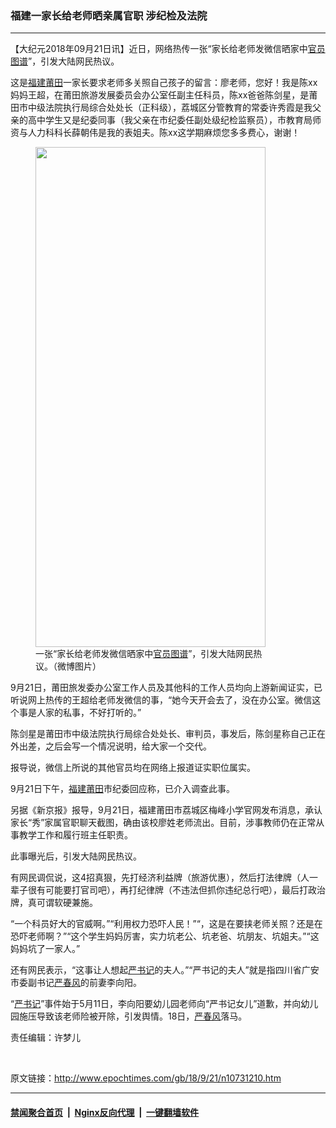 ### 福建一家长给老师晒亲属官职 涉纪检及法院
------------------------

<p>【大纪元2018年09月21日讯】近日，网络热传一张“家长给老师发微信晒家中<a href="http://www.epochtimes.com/gb/tag/%E5%AE%98%E5%91%98%E5%9B%BE%E8%B0%B1.html">官员图谱</a>”，引发大陆网民热议。</p>
<p>这是<a href="http://www.epochtimes.com/gb/tag/%E7%A6%8F%E5%BB%BA%E8%8E%86%E7%94%B0.html">福建莆田</a>一家长要求老师多关照自己孩子的留言：廖老师，您好！我是陈xx妈妈王超，在莆田旅游发展委员会办公室任副主任科员，陈xx爸爸陈剑星，是莆田市中级法院执行局综合处处长（正科级），荔城区分管教育的常委许秀霞是我父亲的高中学生又是纪委同事（我父亲在市纪委任副处级纪检监察员），市教育局师资与人力科科长薛朝伟是我的表姐夫。陈xx这学期麻烦您多多费心，谢谢！</p>
<figure id="attachment_10731310" style="width: 368px" class="wp-caption aligncenter"><a href="http://i.epochtimes.com/assets/uploads/2018/09/9287c5cegy1fvhapbiqssj20a80m83zp.jpg"><img class="size-full wp-image-10731310" src="http://i.epochtimes.com/assets/uploads/2018/09/9287c5cegy1fvhapbiqssj20a80m83zp.jpg" alt="" width="368" height="800" /></a><figcaption class="wp-caption-text">一张“家长给老师发微信晒家中<a href="http://www.epochtimes.com/gb/tag/%E5%AE%98%E5%91%98%E5%9B%BE%E8%B0%B1.html">官员图谱</a>”，引发大陆网民热议。（微博图片）</figcaption></figure>
<p>9月21日，莆田旅发委办公室工作人员及其他科的工作人员均向上游新闻证实，已听说网上热传的王超给老师发微信的事，“她今天开会去了，没在办公室。微信这个事是人家的私事，不好打听的。”</p>
<p>陈剑星是莆田市中级法院执行局综合处处长、审判员，事发后，陈剑星称自己正在外出差，之后会写一个情况说明，给大家一个交代。</p>
<p>报导说，微信上所说的其他官员均在网络上报道证实职位属实。</p>
<p>9月21日下午，<a href="http://www.epochtimes.com/gb/tag/%E7%A6%8F%E5%BB%BA%E8%8E%86%E7%94%B0.html">福建莆田</a>市纪委回应称，已介入调查此事。</p>
<p>另据《新京报》报导，9月21日，福建莆田市荔城区梅峰小学官网发布消息，承认家长“秀”家属官职聊天截图，确由该校廖姓老师流出。目前，涉事教师仍在正常从事教学工作和履行班主任职责。</p>
<p>此事曝光后，引发大陆网民热议。</p>
<p>有网民调侃说，这4招真狠，先打经济利益牌（旅游优惠），然后打法律牌（人一辈子很有可能要打官司吧），再打纪律牌（不违法但抓你违纪总行吧），最后打政治牌，真可谓软硬兼施。</p>
<p>“一个科员好大的官威啊。”“利用权力恐吓人民！”“，这是在要挟老师关照？还是在恐吓老师啊？”“这个学生妈妈厉害，实力坑老公、坑老爸、坑朋友、坑姐夫。”“这妈妈坑了一家人。”</p>
<p>还有网民表示，“这事让人想起<a href="http://www.epochtimes.com/gb/tag/%E4%B8%A5%E4%B9%A6%E8%AE%B0.html">严书记</a>的夫人。”“严书记的夫人”就是指四川省广安市委副书记<a href="http://www.epochtimes.com/gb/tag/%E4%B8%A5%E6%98%A5%E9%A3%8E.html">严春风</a>的前妻李向阳。</p>
<p>“<a href="http://www.epochtimes.com/gb/tag/%E4%B8%A5%E4%B9%A6%E8%AE%B0.html">严书记</a>”事件始于5月11日，李向阳要幼儿园老师向“严书记女儿”道歉，并向幼儿园施压导致该老师险被开除，引发舆情。18日，<a href="http://www.epochtimes.com/gb/tag/%E4%B8%A5%E6%98%A5%E9%A3%8E.html">严春风</a>落马。</p>
<p>责任编辑：许梦儿</p>
<p>&nbsp;</p>

原文链接：http://www.epochtimes.com/gb/18/9/21/n10731210.htm


------------------------
#### [禁闻聚合首页](https://github.com/gfw-breaker/banned-news/blob/master/README.md) &nbsp;|&nbsp; [Nginx反向代理](https://github.com/gfw-breaker/open-proxy/blob/master/README.md) &nbsp;|&nbsp; [一键翻墙软件](https://github.com/gfw-breaker/nogfw/blob/master/README.md)